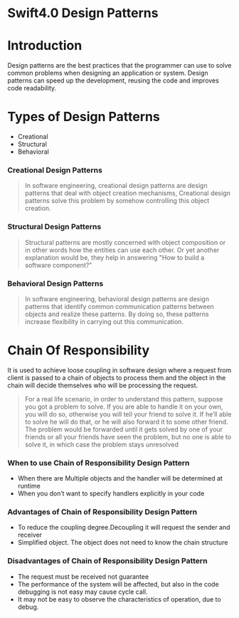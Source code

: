 # Swift4.0 Design Patterns

# Introduction
Design patterns are the best practices that the programmer can use to solve common problems when designing an application or system.
Design patterns can speed up the development, reusing the code and improves code readability.

# Types of Design Patterns
- Creational
- Structural
- Behavioral

### Creational Design Patterns
>In software engineering, creational design patterns are design patterns that deal with object creation mechanisms, Creational design patterns solve this problem by somehow controlling this object creation.

### Structural Design Patterns
>Structural patterns are mostly concerned with object composition or in other words how the entities can use each other. Or yet another explanation would be, they help in answering "How to build a software component?"

### Behavioral Design Patterns
>In software engineering, behavioral design patterns are design patterns that identify common communication patterns between objects and realize these patterns. By doing so, these patterns increase flexibility in carrying out this communication.

# Chain Of Responsibility
It is used to achieve loose coupling in software design where a request from client is passed to a chain of objects to process them and the object in the chain will decide themselves who will be processing the request.

>For a real life scenario, in order to understand this pattern, suppose you got a problem to solve. If you are able to handle it on your own, you will do so, otherwise you will tell your friend to solve it. If he’ll able to solve he will do that, or he will also forward it to some other friend. The problem would be forwarded until it gets solved by one of your friends or all your friends have seen the problem, but no one is able to solve it, in which case the problem stays unresolved

### When to use Chain of Responsibility Design Pattern
- When there are Multiple objects and the handler will be determined at runtime 
- When you don’t want to specify handlers explicitly in your code

### Advantages of Chain of Responsibility Design Pattern
- To reduce the coupling degree.Decoupling it will request the sender and receiver
- Simplified object. The object does not need to know the chain structure

### Disadvantages of Chain of Responsibility Design Pattern
- The request must be received not guarantee
- The performance of the system will be affected, but also in the code debugging is not easy may cause cycle call.
- It may not be easy to observe the characteristics of operation, due to debug.
